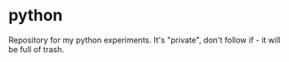 python
======

Repository for my python experiments. It's "private", don't follow if - it will be full of trash.

